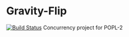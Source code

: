 # Gravity-Flip
[![Build Status](https://travis-ci.com/IITH-POPL2-Jan2018/Gravity_Flip.svg?token=NTMJqZ5YEsov1Cq1V5yN&branch=master)](https://travis-ci.com/IITH-POPL2-Jan2018/Gravity_Flip)
Concurrency project for POPL-2
